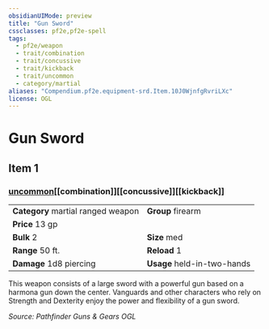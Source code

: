 ```yaml
---
obsidianUIMode: preview
title: "Gun Sword"
cssclasses: pf2e,pf2e-spell
tags:
  - pf2e/weapon
  - trait/combination
  - trait/concussive
  - trait/kickback
  - trait/uncommon
  - category/martial
aliases: "Compendium.pf2e.equipment-srd.Item.10J0WjnfgRvriLXc"
license: OGL
---
```

# Gun Sword
## Item 1
### [uncommon](uncommon "Uncommon Rarity Trait")[[combination]][[concussive]][[kickback]]

|  |  |
| -- | -- |
| **Category** martial ranged weapon | **Group** firearm |
| **Price** 13 gp |  |
| **Bulk** 2 | **Size** med |
|**Range** 50 ft.| **Reload** 1|
| **Damage** 1d8 piercing  | **Usage** held-in-two-hands |



This weapon consists of a large sword with a powerful gun based on a harmona gun down the center. Vanguards and other characters who rely on Strength and Dexterity enjoy the power and flexibility of a gun sword.

*Source: Pathfinder Guns & Gears*
*OGL*